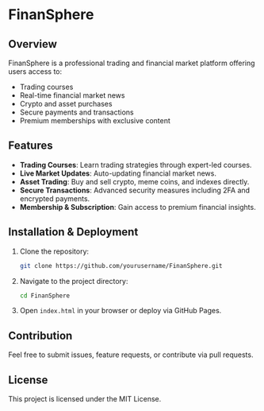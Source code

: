 
# FinanSphere

## Overview
FinanSphere is a professional trading and financial market platform offering users access to:
- Trading courses
- Real-time financial market news
- Crypto and asset purchases
- Secure payments and transactions
- Premium memberships with exclusive content

## Features
- **Trading Courses**: Learn trading strategies through expert-led courses.
- **Live Market Updates**: Auto-updating financial market news.
- **Asset Trading**: Buy and sell crypto, meme coins, and indexes directly.
- **Secure Transactions**: Advanced security measures including 2FA and encrypted payments.
- **Membership & Subscription**: Gain access to premium financial insights.

## Installation & Deployment
1. Clone the repository:
   ```sh
   git clone https://github.com/yourusername/FinanSphere.git
   ```
2. Navigate to the project directory:
   ```sh
   cd FinanSphere
   ```
3. Open `index.html` in your browser or deploy via GitHub Pages.

## Contribution
Feel free to submit issues, feature requests, or contribute via pull requests.

## License
This project is licensed under the MIT License.


